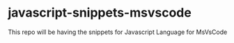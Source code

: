 # javascript-snippets-msvscode
This repo will be having the snippets for Javascript Language for MsVsCode
